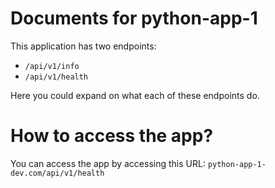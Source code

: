# Documents for python-app-1

This application has two endpoints:
- `/api/v1/info`
- `/api/v1/health`

Here you could expand on what each of these endpoints do.

# How to access the app?

You can access the app by accessing this URL: `python-app-1-dev.com/api/v1/health`